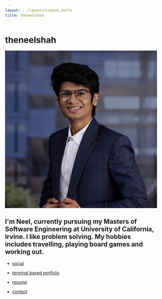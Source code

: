 ```yaml
---
layout: ../layouts/Layout.astro
title: theneelshah
---
```


<!-- Markdown Preview - https://dillinger.io/ -->

# theneelshah

![alt text](../neel.png)

## I'm Neel, currently pursuing my Masters of Software Engineering at University of California, Irvine. I like problem solving. My hobbies includes travelling, playing board games and working out.

- [social](/social)

- <a href="https://terminal.theneelshah.com" target="_blank">terminal based portfolio</a>

- <a href="https://drive.google.com/file/d/1paEFr9b8ZNGKzd10mDF7pfj4UU52Q6NR/view" target="_blank">resume</a>

- [contact](/contact)
